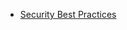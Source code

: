 

  - [Security Best Practices](http://www.hexatier.com/category/resources/database-security-best-practices/)
